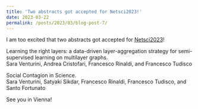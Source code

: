 ```yaml
---
title: 'Two abstracts got accepted for Netsci2023!'
date: 2023-03-22
permalink: /posts/2023/03/blog-post-7/
---
```


I am too excited that two abstracts got accepted for [Netsci2023](https://netsci2023.wixsite.com/netsci2023)!<br/>

Learning the right layers: a data-driven layer-aggregation strategy for semi-supervised learning on multilayer graphs.<br/>
Sara Venturini, Andrea Cristofari, Francesco Rinaldi, and Francesco Tudisco <br/>

Social Contagion in Science.<br/>
Sara Venturini, Satyaki Sikdar, Francesco Rinaldi, Francesco Tudisco, and Santo Fortunato<br/>

See you in Vienna!
